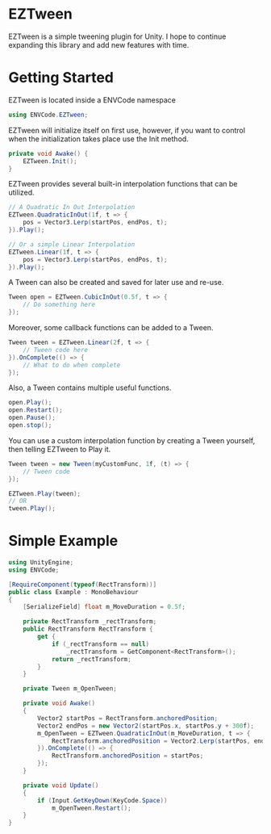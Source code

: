 # EZTween

EZTween is a simple tweening plugin for Unity. I hope to continue expanding this library and add new features with time.

# Getting Started
EZTween is located inside a ENVCode namespace
```csharp
using ENVCode.EZTween;
```

EZTween will initialize itself on first use, however, if you want to control when the initialization takes place use the Init method.
```csharp
private void Awake() {
    EZTween.Init();
}
```

EZTween provides several built-in interpolation functions that can be utilized.  


```csharp
// A Quadratic In Out Interpolation
EZTween.QuadraticInOut(1f, t => {
    pos = Vector3.Lerp(startPos, endPos, t);
}).Play();

// Or a simple Linear Interpolation
EZTween.Linear(1f, t => {
    pos = Vector3.Lerp(startPos, endPos, t);
}).Play();
```

A Tween can also be created and saved for later use and re-use.
```csharp
Tween open = EZTween.CubicInOut(0.5f, t => {
    // Do something here
});
```

Moreover, some callback functions can be added to a Tween.
```csharp
Tween tween = EZTween.Linear(2f, t => {
    // Tween code here
}).OnComplete(() => {
    // What to do when complete
});
```

Also, a Tween contains multiple useful functions.
```csharp
open.Play();
open.Restart();
open.Pause();
open.stop();
```

You can use a custom interpolation function by creating a Tween yourself, then telling EZTween to Play it.
```csharp
Tween tween = new Tween(myCustomFunc, 1f, (t) => {
    // Tween code
});

EZTween.Play(tween);
// OR
tween.Play();
```

# Simple Example

```csharp
using UnityEngine;
using ENVCode;

[RequireComponent(typeof(RectTransform))]
public class Example : MonoBehaviour
{
    [SerializeField] float m_MoveDuration = 0.5f;

    private RectTransform _rectTransform;
    public RectTransform RectTransform {
        get {
            if (_rectTransform == null)
                _rectTransform = GetComponent<RectTransform>();
            return _rectTransform;
        }
    }

    private Tween m_OpenTween;

    private void Awake()
    {
        Vector2 startPos = RectTransform.anchoredPosition;
        Vector2 endPos = new Vector2(startPos.x, startPos.y + 300f);
        m_OpenTween = EZTween.QuadraticInOut(m_MoveDuration, t => {
            RectTransform.anchoredPosition = Vector2.Lerp(startPos, endPos, t);
        }).OnComplete(() => {
            RectTransform.anchoredPosition = startPos;
        });
    }

    private void Update()
    {
        if (Input.GetKeyDown(KeyCode.Space))
            m_OpenTween.Restart();
    }
}
```